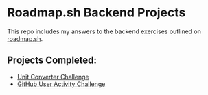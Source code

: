 # Roadmap.sh Backend Projects  

This repo includes my answers to the backend exercises outlined on [roadmap.sh](https://roadmap.sh/).

## Projects Completed:

- [Unit Converter Challenge](https://roadmap.sh/projects/unit-converter)
- [GitHub User Activity Challenge](https://roadmap.sh/projects/github-user-activity)